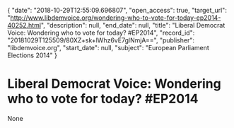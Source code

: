 {
  "date": "2018-10-29T12:55:09.696807", 
  "open_access": true, 
  "target_url": "http://www.libdemvoice.org/wondering-who-to-vote-for-today-ep2014-40252.html", 
  "description": null, 
  "end_date": null, 
  "title": "Liberal Democrat Voice: Wondering who to vote for today? #EP2014", 
  "record_id": "20181029T125509/80XZ+sk+lWhz6vE7glNmjA==", 
  "publisher": "libdemvoice.org", 
  "start_date": null, 
  "subject": "European Parliament Elections 2014"
}

# Liberal Democrat Voice: Wondering who to vote for today? #EP2014

None